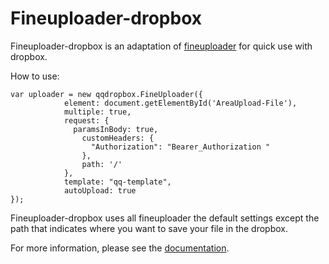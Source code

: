 Fineuploader-dropbox
====================

Fineuploader-dropbox is an adaptation of [fineuploader](https://github.com/FineUploader/fine-uploader) for quick use with dropbox.

How to use:

    var uploader = new qqdropbox.FineUploader({
                element: document.getElementById('AreaUpload-File'),
                multiple: true,
                request: {
                  paramsInBody: true,
                    customHeaders: {
                      "Authorization": "Bearer_Authorization "          
                    },
                    path: '/'
                },
                template: "qq-template",
                autoUpload: true
    });

Fineuploader-dropbox uses all fineuploader the default settings except the path that indicates where you want to save your file in the dropbox.

 For more information, please see the [documentation](http://docs.fineuploader.com/).
